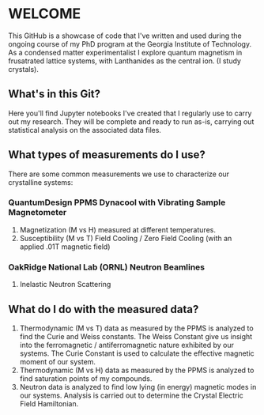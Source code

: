 # WELCOME
This GitHub is a showcase of code that I've written and used during the ongoing course of my PhD program at the Georgia Institute of Technology.
As a condensed matter experimentalist I explore quantum magnetism in frusatrated lattice systems, with Lanthanides as the central ion. (I study crystals).

## What's in this Git?
Here you'll find Jupyter notebooks I've created that I regularly use to carry out my research. They will be complete and ready to run as-is, carrying out statistical analysis on the associated data files.

## What types of measurements do I use?
There are some common measurements we use to characterize our crystalline systems:

### QuantumDesign PPMS Dynacool with Vibrating Sample Magnetometer
1. Magnetization (M vs H) measured at different temperatures.
2. Susceptibility (M vs T) Field Cooling / Zero Field Cooling (with an applied .01T magnetic field)
### OakRidge National Lab (ORNL) Neutron Beamlines
1. Inelastic Neutron Scattering

## What do I do with the measured data?
1. Thermodynamic (M vs T) data as measured by the PPMS is analyzed to find the Curie and Weiss constants. The Weiss Constant give us insight into the ferromagnetic / antiferromagnetic nature exhibited by our systems. The Curie Constant is used to calculate the effective magnetic moment of our system.
2. Thermodynamic (M vs H) data as measured by the PPMS is analyzed to find saturation points of my compounds.
3. Neutron data is analyzed to find low lying (in energy) magnetic modes in our systems. Analysis is carried out to determine the Crystal Electric Field Hamiltonian.